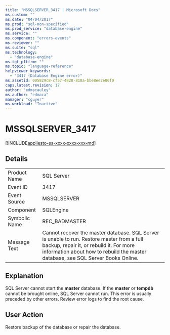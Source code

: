 ```yaml
---
title: "MSSQLSERVER_3417 | Microsoft Docs"
ms.custom: ""
ms.date: "04/04/2017"
ms.prod: "sql-non-specified"
ms.prod_service: "database-engine"
ms.service: ""
ms.component: "errors-events"
ms.reviewer: ""
ms.suite: "sql"
ms.technology: 
  - "database-engine"
ms.tgt_pltfrm: ""
ms.topic: "language-reference"
helpviewer_keywords: 
  - "3417 (Database Engine error)"
ms.assetid: 005829c8-cf57-4828-818a-bbe8ee2e00f0
caps.latest.revision: 17
author: "edmacauley"
ms.author: "edmaca"
manager: "cguyer"
ms.workload: "Inactive"
---
```

# MSSQLSERVER_3417
[!INCLUDE[appliesto-ss-xxxx-xxxx-xxx-md](../../includes/appliesto-ss-xxxx-xxxx-xxx-md.md)]
  
## Details  
  
|||  
|-|-|  
|Product Name|SQL Server|  
|Event ID|3417|  
|Event Source|MSSQLSERVER|  
|Component|SQLEngine|  
|Symbolic Name|REC_BADMASTER|  
|Message Text|Cannot recover the master database. SQL Server is unable to run. Restore master from a full backup, repair it, or rebuild it. For more information about how to rebuild the master database, see SQL Server Books Online.|  
  
## Explanation  
SQL Server cannot start the **master** database. If the **master** or **tempdb** cannot be brought online, SQL Server cannot run. This error is usually preceded by other errors. Review error logs to find the root cause.  
  
## User Action  
Restore backup of the database or repair the database.  
  
